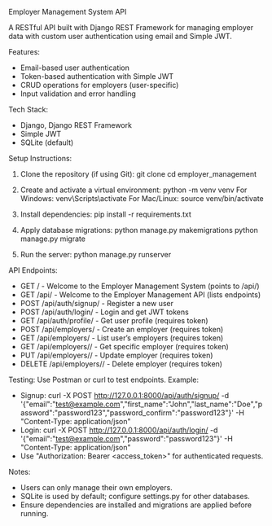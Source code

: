 Employer Management System API

A RESTful API built with Django REST Framework for managing employer data with custom user authentication using email and Simple JWT.

Features:
- Email-based user authentication
- Token-based authentication with Simple JWT
- CRUD operations for employers (user-specific)
- Input validation and error handling

Tech Stack:
- Django, Django REST Framework
- Simple JWT
- SQLite (default)

Setup Instructions:
1. Clone the repository (if using Git):
   git clone <repository-url>
   cd employer_management

2. Create and activate a virtual environment:
   python -m venv venv
   For Windows: venv\Scripts\activate
   For Mac/Linux: source venv/bin/activate
   
3. Install dependencies:
   pip install -r requirements.txt

4. Apply database migrations:
   python manage.py makemigrations
   python manage.py migrate

5. Run the server:
   python manage.py runserver


API Endpoints:
- GET / - Welcome to the Employer Management System (points to /api/)
- GET /api/ - Welcome to the Employer Management API (lists endpoints)
- POST /api/auth/signup/ - Register a new user
- POST /api/auth/login/ - Login and get JWT tokens
- GET /api/auth/profile/ - Get user profile (requires token)
- POST /api/employers/ - Create an employer (requires token)
- GET /api/employers/ - List user’s employers (requires token)
- GET /api/employers/<id>/ - Get specific employer (requires token)
- PUT /api/employers/<id>/ - Update employer (requires token)
- DELETE /api/employers/<id>/ - Delete employer (requires token)

Testing:
Use Postman or curl to test endpoints. Example:
- Signup: curl -X POST http://127.0.0.1:8000/api/auth/signup/ -d '{"email":"test@example.com","first_name":"John","last_name":"Doe","password":"password123","password_confirm":"password123"}' -H "Content-Type: application/json"
- Login: curl -X POST http://127.0.0.1:8000/api/auth/login/ -d '{"email":"test@example.com","password":"password123"}' -H "Content-Type: application/json"
- Use "Authorization: Bearer <access_token>" for authenticated requests.

Notes:
- Users can only manage their own employers.
- SQLite is used by default; configure settings.py for other databases.
- Ensure dependencies are installed and migrations are applied before running.